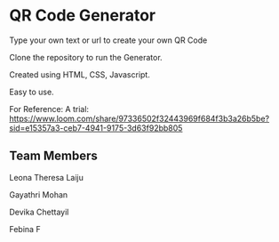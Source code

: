 # QR Code Generator
Type your own text or url to create your own QR Code

Clone the repository to run the Generator.

Created using HTML, CSS, Javascript.

Easy to use.

For Reference: A trial: https://www.loom.com/share/97336502f32443969f684f3b3a26b5be?sid=e15357a3-ceb7-4941-9175-3d63f92bb805

## Team Members
Leona Theresa Laiju

Gayathri Mohan

Devika Chettayil

Febina F
